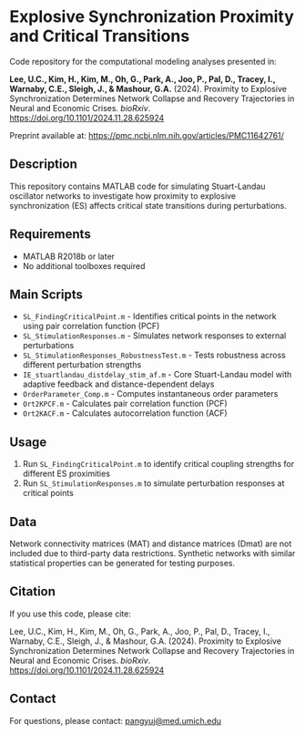 # Explosive Synchronization Proximity and Critical Transitions

Code repository for the computational modeling analyses presented in:

**Lee, U.C., Kim, H., Kim, M., Oh, G., Park, A., Joo, P., Pal, D., Tracey, I., Warnaby, C.E., Sleigh, J., & Mashour, G.A.** (2024). Proximity to Explosive Synchronization Determines Network Collapse and Recovery Trajectories in Neural and Economic Crises. *bioRxiv*. https://doi.org/10.1101/2024.11.28.625924

Preprint available at: https://pmc.ncbi.nlm.nih.gov/articles/PMC11642761/

## Description

This repository contains MATLAB code for simulating Stuart-Landau oscillator networks to investigate how proximity to explosive synchronization (ES) affects critical state transitions during perturbations.

## Requirements

- MATLAB R2018b or later
- No additional toolboxes required

## Main Scripts

- `SL_FindingCriticalPoint.m` - Identifies critical points in the network using pair correlation function (PCF)
- `SL_StimulationResponses.m` - Simulates network responses to external perturbations
- `SL_StimulationResponses_RobustnessTest.m` - Tests robustness across different perturbation strengths
- `IE_stuartlandau_distdelay_stim_af.m` - Core Stuart-Landau model with adaptive feedback and distance-dependent delays
- `OrderParameter_Comp.m` - Computes instantaneous order parameters
- `Ort2KPCF.m` - Calculates pair correlation function (PCF)
- `Ort2KACF.m` - Calculates autocorrelation function (ACF)

## Usage

1. Run `SL_FindingCriticalPoint.m` to identify critical coupling strengths for different ES proximities
2. Run `SL_StimulationResponses.m` to simulate perturbation responses at critical points

## Data

Network connectivity matrices (MAT) and distance matrices (Dmat) are not included due to third-party data restrictions. Synthetic networks with similar statistical properties can be generated for testing purposes.

## Citation

If you use this code, please cite:

Lee, U.C., Kim, H., Kim, M., Oh, G., Park, A., Joo, P., Pal, D., Tracey, I., Warnaby, C.E., Sleigh, J., & Mashour, G.A. (2024). Proximity to Explosive Synchronization Determines Network Collapse and Recovery Trajectories in Neural and Economic Crises. *bioRxiv*. https://doi.org/10.1101/2024.11.28.625924

## Contact

For questions, please contact: pangyuj@med.umich.edu
